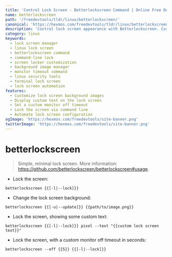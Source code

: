 ```yaml
---
title: 'Control Lock Screen - Betterlockscreen Command | Online Free DevTools by Hexmos'
name: betterlockscreen
path: '/freedevtools/tldr/linux/betterlockscreen/'
canonical: 'https://hexmos.com/freedevtools/tldr/linux/betterlockscreen/'
description: 'Control lock screen appearance with Betterlockscreen. Customize background images, display custom text, and set monitor timeout with ease. Free online tool, no registration required.'
category: linux
keywords:
  - lock screen manager
  - linux lock screen
  - betterlockscreen command
  - command-line lock
  - screen locker customization
  - background image manager
  - monitor timeout command
  - linux security tools
  - terminal lock screen
  - lock screen automation
features:
  - Customize lock screen background images
  - Display custom text on the lock screen
  - Set a custom monitor off timeout
  - Lock the screen via command line
  - Automate lock screen configuration
ogImage: 'https://hexmos.com/freedevtools/site-banner.png'
twitterImage: 'https://hexmos.com/freedevtools/site-banner.png'
---
```


# betterlockscreen

> Simple, minimal lock screen.
> More information: <https://github.com/betterlockscreen/betterlockscreen#usage>.

- Lock the screen:

`betterlockscreen {{[-l|--lock]}}`

- Change the lock screen background:

`betterlockscreen {{[-u|--update]}} {{path/to/image.png}}`

- Lock the screen, showing some custom text:

`betterlockscreen {{[-l|--lock]}} pixel --text "{{custom lock screen text}}"`

- Lock the screen, with a custom monitor off timeout in seconds:

`betterlockscreen --off {{5}} {{[-l|--lock]}}`
